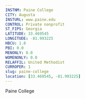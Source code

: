 ```yaml
---
INSTNM: Paine College
CITY: Augusta
INSTURL: www.paine.edu
CONTROL: Private nonprofit
ST_FIPS: Georgia
LATITUDE: 33.469545
LONGITUDE: -81.993225
HBCU: 1.0
PBI: 0.0
MENONLY: 0.0
WOMENONLY: 0.0
RELAFFIL: United Methodist
CURROPER: 1
slug: paine-college
location: [33.469545, -81.993225]
---
```

Paine College